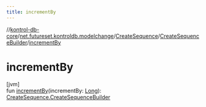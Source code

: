 ```yaml
---
title: incrementBy
---
```

//[kontrol-db-core](../../../../index.html)/[net.futureset.kontroldb.modelchange](../../index.html)/[CreateSequence](../index.html)/[CreateSequenceBuilder](index.html)/[incrementBy](increment-by.html)



# incrementBy



[jvm]\
fun [incrementBy](increment-by.html)(incrementBy: [Long](https://kotlinlang.org/api/latest/jvm/stdlib/kotlin/-long/index.html)): [CreateSequence.CreateSequenceBuilder](index.html)




